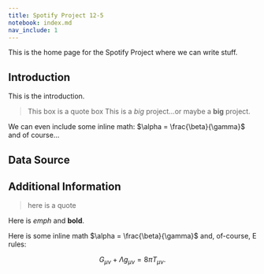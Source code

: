```yaml
---
title: Spotify Project 12-5
notebook: index.md
nav_include: 1
---
```


This is the home page for the Spotify Project where we can write stuff. 

## Introduction
This is the introduction. 
>This box is a quote box
This is a *big* project...or maybe a **big** project.

We can even include some inline math: $\alpha = \frac{\beta}{\gamma}$ and of course...

## Data Source

## Additional Information

>here is a quote

Here is *emph* and **bold**.

Here is some inline math $\alpha = \frac{\beta}{\gamma}$ and, of-course, E rules:

$$ G_{\mu\nu} + \Lambda g_{\mu\nu}  = 8 \pi T_{\mu\nu} . $$
